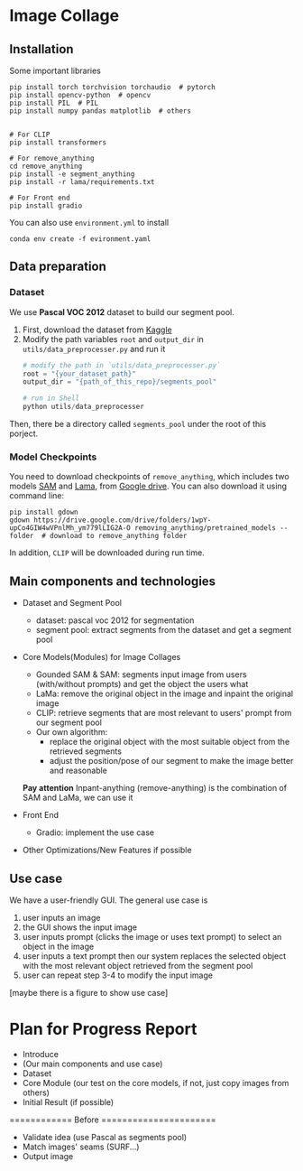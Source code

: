 # Image Collage

## Installation

Some important libraries

```shell
pip install torch torchvision torchaudio  # pytorch
pip install opencv-python  # opencv
pip install PIL  # PIL
pip install numpy pandas matplotlib  # others


# For CLIP 
pip install transformers

# For remove_anything
cd remove_anything
pip install -e segment_anything
pip install -r lama/requirements.txt

# For Front end
pip install gradio

```

You can also use `environment.yml` to install
```shell
conda env create -f evironment.yaml
```

## Data preparation

### Dataset
We use **Pascal VOC 2012** dataset to build our segment pool.

1. First, download the dataset from [Kaggle](https://www.kaggle.com/datasets/huanghanchina/pascal-voc-2012)
2. Modify the path variables `root` and `output_dir` in `utils/data_preprocesser.py` and run it
    ```python
    # modify the path in `utils/data_preprocesser.py`
    root = "{your_dataset_path}"
    output_dir = "{path_of_this_repo}/segments_pool"

    # run in Shell
    python utils/data_preprocesser
    ```

Then, there be a directory called `segments_pool` under the root of this porject.

### Model Checkpoints

You need to download checkpoints of `remove_anything`, which includes two models [SAM](https://github.com/facebookresearch/segment-anything) and [Lama](https://github.com/advimman/lama), from [Google drive](https://drive.google.com/drive/folders/1ST0aRbDRZGli0r7OVVOQvXwtadMCuWXg). You can also download it using command line:

```shell
pip install gdown
gdown https://drive.google.com/drive/folders/1wpY-upCo4GIW4wVPnlMh_ym779lLIG2A-O removing_anything/pretrained_models --folder  # download to remove_anything folder
```

In addition, `CLIP` will be downloaded during run time.


## Main components and technologies

* Dataset and Segment Pool
  * dataset: pascal voc 2012 for segmentation
  * segment pool: extract segments from the dataset and get a segment pool
* Core Models(Modules) for Image Collages
  * Gounded SAM & SAM: segments input image from users (with/without prompts) and get the object the users what
  * LaMa: remove the original object in the image and inpaint the original image
  * CLIP: retrieve segments that are most relevant to users' prompt from our segment pool
  * Our own algorithm:
    * replace the original object with the most suitable object from the retrieved segments
    * adjust the position/pose of our segment to make the image better and reasonable
  
  **Pay attention** Inpant-anything (remove-anything) is the combination of SAM and LaMa, we can use it
* Front End
  * Gradio: implement the use case
* Other Optimizations/New Features if possible



## Use case

We have a user-friendly GUI. The general use case is 
1. user inputs an image
2. the GUI shows the input image
3. user inputs prompt (clicks the image or uses text prompt) to select an object in the image
4. user inputs a text prompt then our system replaces the selected object with the most relevant object retrieved from the segment pool
5. user can repeat step 3-4 to modify the input image 

[maybe there is a figure to show use case]


# Plan for Progress Report

* Introduce
* (Our main components and use case)
* Dataset
* Core Module (our test on the core models, if not, just copy images from others)
* Initial Result (if possible)

============ Before ======================
* Validate idea (use Pascal as segments pool)
* Match images' seams (SURF...)
* Output image
